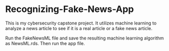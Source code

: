 # Recognizing-Fake-News-App
This is my cybersecurity capstone project. It utilizes machine learning to analyze a news article to see if it is a real article or a fake news article.

Run the FakeNewsML file and save the resulting machine learning algorithm as NewsML.rds. Then run the app file.
